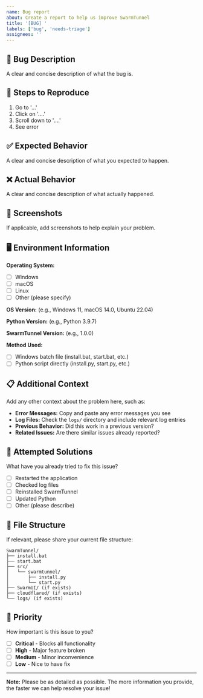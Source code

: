 ```yaml
---
name: Bug report
about: Create a report to help us improve SwarmTunnel
title: '[BUG] '
labels: ['bug', 'needs-triage']
assignees: ''
---
```


## 🐛 Bug Description

A clear and concise description of what the bug is.

## 🔄 Steps to Reproduce

1. Go to '...'
2. Click on '....'
3. Scroll down to '....'
4. See error

## ✅ Expected Behavior

A clear and concise description of what you expected to happen.

## ❌ Actual Behavior

A clear and concise description of what actually happened.

## 📸 Screenshots

If applicable, add screenshots to help explain your problem.

## 🖥️ Environment Information

**Operating System:**
- [ ] Windows
- [ ] macOS
- [ ] Linux
- [ ] Other (please specify)

**OS Version:** (e.g., Windows 11, macOS 14.0, Ubuntu 22.04)

**Python Version:** (e.g., Python 3.9.7)

**SwarmTunnel Version:** (e.g., 1.0.0)

**Method Used:**
- [ ] Windows batch file (install.bat, start.bat, etc.)
- [ ] Python script directly (install.py, start.py, etc.)

## 📋 Additional Context

Add any other context about the problem here, such as:

- **Error Messages:** Copy and paste any error messages you see
- **Log Files:** Check the `logs/` directory and include relevant log entries
- **Previous Behavior:** Did this work in a previous version?
- **Related Issues:** Are there similar issues already reported?

## 🔧 Attempted Solutions

What have you already tried to fix this issue?

- [ ] Restarted the application
- [ ] Checked log files
- [ ] Reinstalled SwarmTunnel
- [ ] Updated Python
- [ ] Other (please describe)

## 📁 File Structure

If relevant, please share your current file structure:

```
SwarmTunnel/
├── install.bat
├── start.bat
├── src/
│   └── swarmtunnel/
│       ├── install.py
│       └── start.py
├── SwarmUI/ (if exists)
├── cloudflared/ (if exists)
└── logs/ (if exists)
```

## 🎯 Priority

How important is this issue to you?

- [ ] **Critical** - Blocks all functionality
- [ ] **High** - Major feature broken
- [ ] **Medium** - Minor inconvenience
- [ ] **Low** - Nice to have fix

---

**Note:** Please be as detailed as possible. The more information you provide, the faster we can help resolve your issue!
